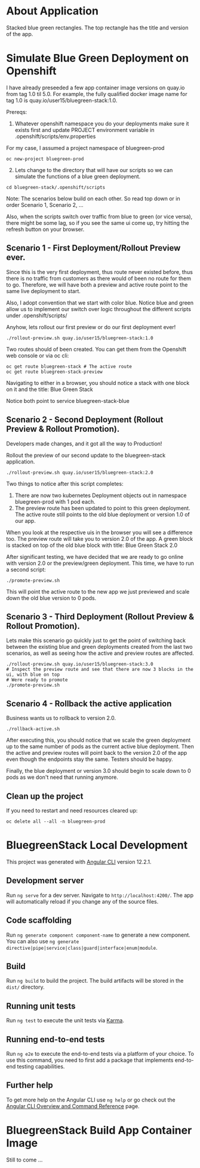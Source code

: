 # About Application
Stacked blue green rectangles. The top rectangle has the title and version of the app.



# Simulate Blue Green Deployment on Openshift

I have already preseeded a few app container image versions on quay.io from tag 1.0 til 5.0. 
For example, the fully qualified docker image name for tag 1.0 is quay.io/user15/bluegreen-stack:1.0.

Prereqs:
1. Whatever openshift namespace you do your deployments make sure it exists first and update PROJECT environment variable in .openshift/scripts/env.properties

For my case, I assumed a project namespace of bluegreen-prod
```
oc new-project bluegreen-prod
```

2. Lets change to the directory that will have our scripts so we can simulate the functions of a blue green deployment.
```
cd bluegreen-stack/.openshift/scripts
```

Note: The scenarios below build on each other. So read top down or in order Scenario 1, Scenario 2, ...

Also, when the scripts switch over traffic from blue to green (or vice versa), there might be some lag, so if you see the same ui come up, try hitting the refresh button on your browser.


## Scenario 1 - First Deployment/Rollout Preview ever.

Since this is the very first deployment, thus route never existed before, thus there is no traffic from customers as
there would of been no route for them to go. Therefore, we will have both a preview and active route point to the same
live deployment to start.

Also, I adopt convention that we start with color blue. Notice blue and green allow us to implement our switch over logic
throughout the different scripts under .openshift/scripts/

Anyhow, lets rollout our first preview or do our first deployment ever!

```
./rollout-preview.sh quay.io/user15/bluegreen-stack:1.0
```

Two routes should of been created. You can get them from the Openshift web console or via oc cli:
```
oc get route bluegreen-stack # The active route
oc get route bluegreen-stack-preview
```

Navigating to either in a browser, you should notice a stack with one block on it and the title:
Blue Green Stack

Notice both point to service bluegreen-stack-blue


## Scenario 2 - Second Deployment (Rollout Preview & Rollout Promotion).

Developers made changes, and it got all the way to Production!

Rollout the preview of our second update to the bluegreen-stack application.
```
./rollout-preview.sh quay.io/user15/bluegreen-stack:2.0
```

Two things to notice after this script completes:
1. There are now two kubernetes Deployment objects out in namespace bluegreen-prod with 1 pod each.
2. The preview route has been updated to point to this green deployment. The active route
still points to the old blue deployment or version 1.0 of our app.

When you look at the respective uis in the browser you will see a difference too. The preview route
will take you to version 2.0 of the app. A green block is stacked on top of the old blue block with
title:
Blue Green Stack 2.0

After significant testing, we have decided that we are ready to go online with version 2.0 or the
preview/green deployment. This time, we have to run a second script:

```
./promote-preview.sh
```

This will point the active route to the new app we just previewed and scale down the old blue version to 0 pods.


## Scenario 3 - Third Deployment (Rollout Preview & Rollout Promotion).

Lets make this scenario go quickly just to get the point of switching back between the existing blue and green deployments
created from the last two scenarios, as well as seeing how the active and preview routes are affected.

```
./rollout-preview.sh quay.io/user15/bluegreen-stack:3.0
# Inspect the preview route and see that there are now 3 blocks in the ui, with blue on top
# Were ready to promote
./promote-preview.sh
```

## Scenario 4 - Rollback the active application

Business wants us to rollback to version 2.0. 

```
./rollback-active.sh
```

After executing this, you should notice that we scale the green deployment up to the same number of pods
as the current active blue deployment. Then the active and preview routes will
point back to the version 2.0 of the app even though the endpoints stay the same. Testers should be happy.

Finally, the blue deployment or version 3.0 should begin to scale down to 0 pods as we don't need that running anymore.



## Clean up the project

If you need to restart and need resources cleared up:
```
oc delete all --all -n bluegreen-prod
```



# BluegreenStack Local Development

This project was generated with [Angular CLI](https://github.com/angular/angular-cli) version 12.2.1.

## Development server

Run `ng serve` for a dev server. Navigate to `http://localhost:4200/`. The app will automatically reload if you change any of the source files.

## Code scaffolding

Run `ng generate component component-name` to generate a new component. You can also use `ng generate directive|pipe|service|class|guard|interface|enum|module`.

## Build

Run `ng build` to build the project. The build artifacts will be stored in the `dist/` directory.

## Running unit tests

Run `ng test` to execute the unit tests via [Karma](https://karma-runner.github.io).

## Running end-to-end tests

Run `ng e2e` to execute the end-to-end tests via a platform of your choice. To use this command, you need to first add a package that implements end-to-end testing capabilities.

## Further help

To get more help on the Angular CLI use `ng help` or go check out the [Angular CLI Overview and Command Reference](https://angular.io/cli) page.


# BluegreenStack Build App Container Image

Still to come ...



